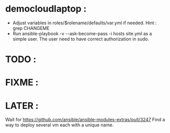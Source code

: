 # democloudlaptop :
- Adjust variables in roles/$rolename/defaults/var.yml if needed. Hint : grep CHANGEME
- Run ansible-playbook -v --ask-become-pass -i hosts site.yml as a simple user. The user need to have correct authorization in sudo.

# TODO :

# FIXME :

# LATER :
Wait for https://github.com/ansible/ansible-modules-extras/pull/3247
Find a way to deploy several vm each with a unique name.
